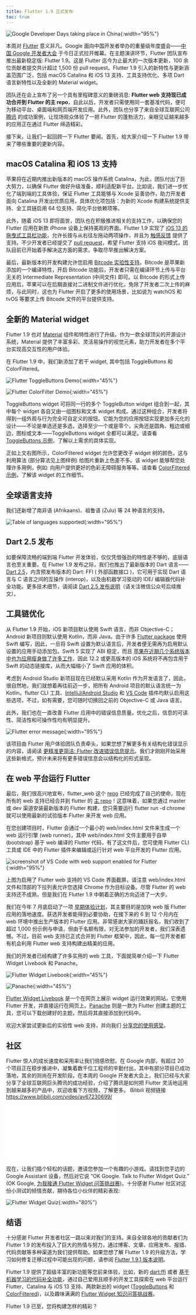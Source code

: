 ```yaml
---
title: Flutter 1.9 正式发布
toc: true
---
```


 
![Google Developer Days taking place in China](https://files.flutter-io.cn/posts/flutter-cn/2019/flutter-1dot9-release/flutter1-9-gdd-keynote.jpg){:width="95%"}

本周对 [Flutter](http://flutter.cn) 意义非凡。Google 面向中国开发者举办的重量级年度盛会——[中国 Google 开发者大会](https://events.google.cn/intl/en/developerdays2019/) 于今日正式拉开帷幕。在主题演讲环节，Flutter 团队宣布推出最新稳定版: Flutter 1.9。这是 Flutter 迄今为止最大的一次版本更新，100 余位贡献者提交共计超过 1,500 份 pull request。Flutter 1.9 引入的新特性与更新涵盖范围广泛，包括 macOS Catalina 和 iOS 13 支持、工具支持优化、多项 Dart 语言新特性以及全新的 Material widget。

团队还在会上宣布了另一个具有里程碑意义的重磅消息: **Flutter web 支持现已成功合并到 Flutter 的主 repo**，自此以后，开发者只需使用同一套基准代码，便可为移动平台、桌面端和网页端开发应用。此外，团队也分享了来自全球互联网公司 [腾讯](https://www.youtube.com/watch?v=DVGIBU109nI&feature=youtu.be) 的成功案例，让现场观众体验了一把 Flutter 的蓬勃活力，亲眼见证越来越多的应用正在通过 Flutter 缔造精彩。

接下来，让我们一起回顾一下 Flutter 要闻。首先，给大家介绍一下 Flutter 1.9 带来了哪些重要的更新内容。

## macOS Catalina 和 iOS 13 支持

苹果将在近期内推出新版本的 macOS 操作系统 Catalina，为此，团队付出了巨大努力，以确保 Flutter 做好升级准备，顺利适配新平台。比如说，我们进一步优化了端到端的工具体验，保证 Flutter 工具能够与 Xcode 妥善协作，助力开发者面向 Catalina 开发出优质应用，具体优化项包括：为新的 Xcode 构建系统提供支持、全工具链启用 64 位支持、简化平台依赖项等。

此外，随着 iOS 13 即将面世，团队也在积极推进相关的支持工作，以确保您的 Flutter 应用在新款 iPhone 设备上保持美观的界面。Flutter 1.9 实现了 [iOS 13 的拖曳式工具栏功能](https://github.com/flutter/flutter/pull/35829)，允许长按与从右往左拖动两项操作，并且为 [触感反馈](https://github.com/flutter/flutter/pull/37724) 提供了支持。不少开发者已经提交了 [pull request](https://github.com/flutter/flutter/issues/35541)，希望 Flutter 支持 iOS 夜间模式，团队目前已开始着手解决这方面的需求，争取尽早推出解决方案。 

最后，最新版本的开发构建允许您启用 [Bitcode 实验性支持](https://github.com/flutter/flutter/wiki/Creating-an-iOS-Bitcode-enabled-app)。Bitcode 是苹果新添加的一个编译特性，开启 Bitcode 功能后，开发者只需在编译环节上传与平台无关的 Intermediate Representation (中间文件) 即可。以 Bitcode 的形式上传应用后，苹果可以在后期直接对二进制文件进行优化，免除了开发者二次上传的麻烦，与此同时，这也为 Flutter 开启了更多的使用场景，比如说为 watchOS 和 tvOS 等要求上传 Bitcode 文件的平台提供支持。

## 全新的 Material widget

Flutter 1.9 也对 [Material](https://material-io.cn/) 组件和特性进行了升级。作为一款全球顶尖的开源设计系统，Material 提供了丰富多彩、灵活易操作的视觉元素，助力开发者在多个平台实现高交互性的用户体验。

在 Flutter 1.9 中，我们新添加了若干 widget, 其中包括 ToggleButtons 和 ColorFiltered。

![Flutter ToggleButtons Demo](https://files.flutter-io.cn/posts/flutter-cn/2019/flutter-1dot9-release/image1phone.gif){:width="45%"}

![Flutter ColorFilter Demo](https://files.flutter-io.cn/posts/flutter-cn/2019/flutter-1dot9-release/image2phone.gif){:width="45%"}

ToggleButtons widget 可将同一行的多个 ToggleButton widget 组合到一起，其中每个 widget 各自又由一组图标和文本 widget 构成。通过这种组合，开发者将得到一组外观与行为完全可自定义的按钮。它能为您的应用按钮实现更加多元化的设计——不论是单选还是多选，选择至少一个或是零个，尖角还是圆角、粗边或细边，图标或文本——ToggleButtons widget 全都可以满足。请查看 [ToggleButtons 示例](https://github.com/csells/flutter_toggle_buttons)，了解以上需求的具体实现。

正如上文右图所示，ColorFiltered widget 允许您更改子 widget 树的颜色，这与利用算法 (部分算法见上图样例) 给图片重新上色差不多。该 widget 能够帮您处理许多用例，例如: 向用户提供更好的色彩无障碍服务等等。请查看 [ColorFiltered 示例](https://github.com/csells/flutter_color_filter)，了解该 widget 的工作细节。

## 全球语言支持

我们还新增了南非语 (Afrikaans)、祖鲁语 (Zulu) 等 24 种语言的支持。

![Table of languages supported](https://files.flutter-io.cn/posts/flutter-cn/2019/flutter-1dot9-release/i18n.png){:width="95%"}

## Dart 2.5 发布

如要保障流畅的端到端 Flutter 开发体验，仅仅凭借强劲的特性是不够的，底层语言也至关重要。在 Flutter 1.9 发布之际，我们也推出了最新版本的 Dart 语言——[Dart 2.5](https://medium.com/dartlang/dart-2-5-release-328822024970)，内含预发布版本的 Dart: FFI ( 外部函数接口 )，它可用于实现 Dart 语言与 C 语言之间的互操作 (interop)，以及由机器学习驱动的 IDE/ 编辑器代码补全功能。更多技术细节，请阅读 [Dart 2.5 发布说明](https://medium.com/dartlang/dart-2-5-release-328822024970)（请关注微信公众号后续推文）。

## 工具链优化

从 Flutter 1.9 开始，iOS 新项目默认使用 Swift 语言，而非 Objective-C；Android 新项目则默认使用 Kotlin，而非 Java。由于许多 [Flutter package](https://pub.dev/) 使用 Swift 编写，因此，一旦将 Swift 设置为默认语言后，开发者便无需再为启用默认设置的应用手动添加包。Swift 5 实现了 ABI 稳定，而且 [苹果在近期几个系统版本中也为应用瘦身做了许多工作](https://developer.apple.com/documentation/xcode_release_notes/xcode_10_2_release_notes/swift_5_release_notes_for_xcode_10_2#3138038)，因此 12.2 或更高版本的 iOS 系统将不再包含用于 Swift 的动态链接库，从而大幅缩小了 Swift 应用的体积。 

考虑到 Android Studio 新项目现在已经默认采用 Kotlin 作为开发语言了，因此，很自然地，我们就想着再往前迈一步，把所有 Android 项目的默认语言统一为 Kotlin。flutter CLI 工具、[IntelliJ/Android Studio](https://plugins.jetbrains.com/plugin/9212-flutter) 和 [VS Code](https://marketplace.visualstudio.com/items?itemName=Dart-Code.flutter) 插件均默认启用这些选项，不过，如有需要，您可随时切换回之前的 Objective-C 或 Java 语言。

此外，我们也在一直改善 Flutter 应用中的错误信息质量。优化之后，信息的可读性、简洁性和可操作性均有明显提升。

![Flutter error message](https://files.flutter-io.cn/posts/flutter-cn/2019/flutter-1dot9-release/fluttererrormessage.png){:width="95%"}

该项目由 Flutter 用户体验团队负责牵头，如果您想了解更多有关结构化错误显示的内容，请阅读 [更精准更简洁: Flutter 改进错误信息提示](https://medium.com/flutter/improving-flutters-error-messages-e098513cecf9)。我们才刚刚开始采用这些新格式，预计未来将有更多错误信息会以结构化的形式呈现。

## 在 web 平台运行 Flutter

最后，我们很高兴地宣布，flutter_web 这个 [repo](https://github.com/flutter/flutter_web) 已经完成了自己的使命，现在所有的 web 支持已经合并到 flutter 的 [主 repo](https://github.com/flutter/flutter)！这意味着，如果您通过 master 或 dev 渠道安装最新版本的 Flutter 构建，您只需要运行 flutter run -d chrome 就可以使用最新的试验版本 Flutter 来开发 web 应用。

在您创建项目时，Flutter 会通过一个最小的 web/index.html 文件来生成一个 web 运行引擎 (web runner)，其中 web/index.html 文件主要用于自举 (bootstrap) 基于 web 编译的 Flutter 代码，有了这文件后，您可使用 Flutter CLI 工具或 IDE 中的 Flutter 插件来编辑或运行针对 web 平台开发的 Flutter 应用。

![screenshot of VS Code with web support enabled for Flutter](https://files.flutter-io.cn/posts/flutter-cn/2019/flutter-1dot9-release/vscode.png){:width="95%"}

上图为启用了 Flutter web 支持的 VS Code 界面截屏。请注意 web/index.html 文件和顶部的下拉列表允许您选择 Chrome 作为目标设备。尽管 Flutter 的 web 支持还不成熟，但是我们在 Flutter 1.9 中朝着正确的方向迈进了一大步。

我们在今年 7 月底启动了一项 [早期体验计划](https://medium.com/flutter/flutter-for-web-early-adopter-program-now-open-9f1fb146e4c4)，其主要目的是加快 web 版 Flutter 应用的落地速度。获选开发者能得到必要协助，在接下来的 6 到 12 个月内在 web 环境中推出生产版本的 Flutter 应用。非常感谢大家的踊跃报名，我们收到了超过 1,000 份示例与申请，但由于名额有限，对无法参加的开发者，我们深表遗憾。不过，目前 web 支持已正式合并到 Flutter 框架中，因此，每一位开发者都有机会利用 Flutter web 支持构建出精美的应用。

我们的开发者已经构建了许多实用的 web 工具，下面就简单介绍一下 Flutter Widget Livebook 和 Panache。

![Flutter Widget Livebook](https://files.flutter-io.cn/posts/flutter-cn/2019/flutter-1dot9-release/communityexperiment1.png){:width="45%"}

![Panache](https://files.flutter-io.cn/posts/flutter-cn/2019/flutter-1dot9-release/communityexperiment2.png){:width="45%"}

[Flutter Widget Livebook](https://flutter-widget-livebook.blankapp.org/) 是一个在网页上展示 widget 运行效果的网站，它使用 Flutter 开发，并直接运行在网页上。[Panache](https://rxlabz.github.io/panache_web/) 则是一款为 Flutter 创建主题的工具，您可以下载创建好的主题，然后将其直接添加到代码中。

欢迎大家尝试更新后的实验性 web 支持，并向我们 [分享您的使用感受](https://github.com/flutter/flutter/issues)。

## 社区

Flutter 惊人的成长速度和采用率让我们倍感欣慰。在 Google 内部，有超过 20 个项目正在稳步推进中，凝集着数千位工程师的辛勤付出，其中有部分项目已成功落地，其余的则尚在开发阶段。在本周的 Google 开发者大会上，我们已经与大家分享了全球互联网巨头腾讯的成功经验，介绍了腾讯是如何把 Flutter 灵活地运用到越来越多的产品中，欢迎收看下方视频，了解更多。
Bilibili 视频链接 https://www.bilibili.com/video/av67230699/

<iframe src="//player.bilibili.com/player.html?aid=67230699&cid=116573649&page=1" scrolling="no" border="0" frameborder="no" framespacing="0" allowfullscreen="true"> </iframe>

现在，让我们插个轻松的话题，邀请您参加一个有趣的小游戏。请找到您手边的 Google Assistant 设备，然后对它说 “OK Google. Talk to Flutter Widget Quiz.” (OK Google, [为我接通 Flutter Widget 问答挑战赛](https://assistant.google.com/services/a/uid/000000f3a4034e91))。十分感谢 Flutter 社区对这份小测试的倾情贡献，期待各位小伙伴的精彩表现:

![Flutter Widget Quiz](https://devrel.andfun.cn/devrel/posts/2021/02/36cc2facf9626.png){:width="80%"}

## 结语

十分感谢 Flutter 开发者社区一路以来对我们的支持。来自全球各地的贡献者们为 Flutter 1.9 的发布投入了巨大的热情与努力，通过博客、文章、应用发布、报错、代码贡献等多种渠道为我们提供帮助。如果您想了解 Flutter 1.9 的升级方法，学习如何修复迁移过程中可能出现的问题，请参阅 [Flutter 1.9.1 版本说明](https://github.com/flutter/flutter/wiki/Release-Notes-Flutter-1.9.1)。

Flutter 1.9 提供了超级丰富的新功能等您前来体验，比如，新的 [dart:ffi](https://medium.com/dartlang/announcing-dart-2-5-super-charged-development-328822024970) 或者 [基于机器学习的代码补全功能](https://flutter.dev/web)，通过自己爱用且顺手的开发工具探索在 web 平台运行 Flutter、Catalina 与 iOS 13 支持、两款新出的 widget ([ToggleButtons](https://github.com/csells/flutter_toggle_buttons) 和 [ColorFiltered](https://github.com/csells/flutter_color_filter))，以及趣味满满的 [Flutter Widget 知识问答挑战赛](https://assistant.google.com/services/a/uid/000000f3a4034e91)。

Flutter 1.9 已至，您将构建怎样的精彩？
